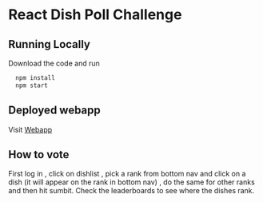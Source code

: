 # React Dish Poll Challenge


## Running Locally

Download the code and run

```bash
  npm install 
  npm start
```
## Deployed webapp

Visit [Webapp](https://reactdishpolice.netlify.app/)

## How to vote
First log in , click on dishlist , pick a rank from bottom nav and click on a dish (it will appear on the rank in bottom nav) , do the same for other ranks and then hit sumbit. Check the leaderboards to see where the dishes rank.
